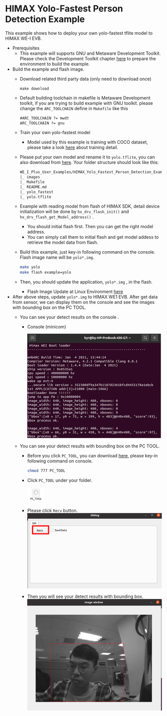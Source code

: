 # HIMAX Yolo-Fastest Person Detection Example
This example shows how to deploy your own yolo-fastest tflite model to HIMAX WE-I EVB.

- Prerequisites
  - This example will supports GNU and Metaware Development Toolkit. Please check the Development Toolkit chapter [here](https://github.com/HimaxWiseEyePlus/himax_tflm#prerequisites) to prepare the environment to build the example.
- Build the example and flash image.
  - Download related third party data (only need to download once)

    ```
    make download
    ```

  - Default building toolchain in makefile is Metaware Development toolkit, if you are trying to build example with GNU toolkit. please change the `ARC_TOOLCHAIN` define in `Makefile` like this

    ```
    #ARC_TOOLCHAIN ?= mwdt
    ARC_TOOLCHAIN ?= gnu
    ```
  
  - Train your own yolo-fastest model
    - Model used by this example is training with COCO dataset, please take a look [here](https://github.com/HimaxWiseEyePlus/Yolo-Fastest) about training detail.

  - Please put your own model and rename it to `yolo.tflite`, you can also download from [here](https://github.com/HimaxWiseEyePlus/Yolo-Fastest/blob/master/ModelZoo/yolo-fastest-1.1_160_person/yolo-fastest-1.1_160_person.tflite). Your folder structure should look like this:
    ```
    WE_I_Plus_User_Examples/HIMAX_Yolo_Fastest_Person_Detection_Example/
    |_ images
    |_ Makefile
    |_ README.md
    |_ yolo_fastest
    |_ yolo.tflite
    ```
  - Example with reading model from flash of HIMAX SDK, detail device initialization will be done by `hx_drv_flash_init()` and `hx_drv_flash_get_Model_address()` .
    - You should initial flash first. Then you can get the right model address.  
    - You can simply call them to initial flash and get model addess to retrieve the model data from flash.
  - Build this example, just key-in following command on the console. Flash image name will be `yolo*.img`.
    ```bash
    make yolo
    make flash example=yolo
    ```
  - Then, you should update the application, `yolo*.img` , in the flash.
    - Flash Image Update at Linux Environment [here](https://github.com/HimaxWiseEyePlus/bsp_tflu/tree/master/HIMAX_WE1_EVB_user_guide#flash-image-update-at-linux-environment)
- After above steps, update `yolo*.img` to HIMAX WE1 EVB. After get data from sensor, we can display them on the console and see the images with bounding box on the PC TOOL.
  - You can see your detect results on the console .
    - Console (minicom)

      ![alt text](images/minicom.png)


  - You can see your detect results with bounding box on the PC TOOL.
    - Before you click `PC_TOOL`, you can download [here](https://github.com/HimaxWiseEyePlus/WE_I_Plus_User_Examples/releases/download/v1.0/PC_TOOL), please key-in following command on console.
      ```bash
      chmod 777 PC_TOOL
      ```

    - Click `PC_TOOL` under your folder.

       ![alt text](images/pc_tool.png)
    - Please click `Recv` button.
      ![alt text](images/linux_pc_tool.png)

    - Then you will see your detect results with bounding box.
     ![alt text](images/linux_result.png)


